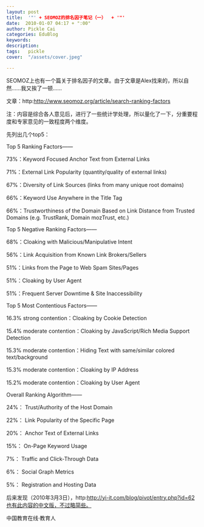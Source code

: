```yaml
---
layout: post  
title:  '"' + SEOMOZ的排名因子笔记（一）  + '"'
date:  2010-01-07 04:17 + ":00" 
author: Pickle Cai  
categories: EduBlog  
keywords: 
description:   
tags:	pickle   
cover:  "/assets/cover.jpeg"  

---  
```

    
SEOMOZ上也有一个篇关于排名因子的文章。由于文章是Alex找来的，所以自然……我又挨了一顿……



文章：http:http://www.seomoz.org/article/search-ranking-factors



注：内容是综合各人意见后，进行了一些统计学处理，所以量化了一下，分重要程度和专家意见的一致程度两个维度。



 



先列出几个top5：



 



Top 5 Ranking Factors——





73%：Keyword Focused Anchor Text from External Links 

71%：External Link Popularity (quantity/quality of external links) 

67%：Diversity of Link Sources (links from many unique root domains) 

66%：Keyword Use Anywhere in the Title Tag 

66%：Trustworthiness of the Domain Based on Link Distance from Trusted Domains (e.g. TrustRank, Domain mozTrust, etc.)

Top 5 Negative Ranking Factors——





68%：Cloaking with Malicious/Manipulative Intent 

56%：Link Acquisition from Known Link Brokers/Sellers 

51%：Links from the Page to Web Spam Sites/Pages 

51%：Cloaking by User Agent 

51%：Frequent Server Downtime & Site Inaccessibility

Top 5 Most Contentious Factors——





16.3% strong contention：Cloaking by Cookie Detection 

15.4% moderate contention：Cloaking by JavaScript/Rich Media Support Detection 

15.3% moderate contention：Hiding Text with same/similar colored text/background 

15.3% moderate contention：Cloaking by IP Address 

15.2% moderate contention：Cloaking by User Agent

Overall Ranking Algorithm——





24%： Trust/Authority of the Host Domain 

22%： Link Popularity of the Specific Page 

20%： Anchor Text of External Links 

15%： On-Page Keyword Usage 

7%： Traffic and Click-Through Data 

6%： Social Graph Metrics 

5%： Registration and Hosting Data





后来发现（2010年3月3日），http:http://yi-it.com/blog/pivot/entry.php?id=62也有此内容的中文版，不过略简些。



		    
 中国教育在线·教育人

